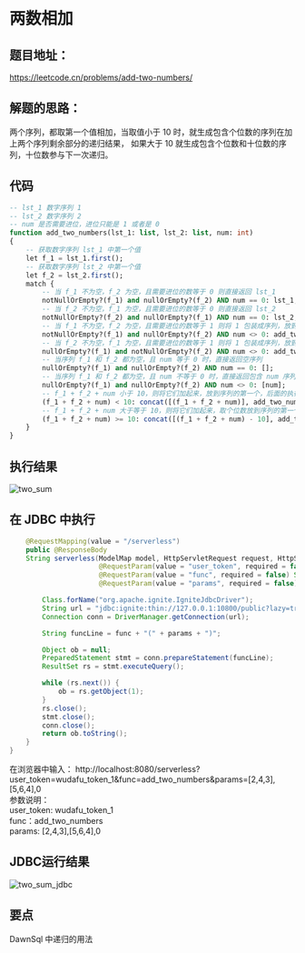 # 两数相加
## 题目地址：
https://leetcode.cn/problems/add-two-numbers/
## 解题的思路：
两个序列，都取第一个值相加，当取值小于 10 时，就生成包含个位数的序列在加上两个序列剩余部分的递归结果，
如果大于 10 就生成包含个位数和十位数的序列，十位数参与下一次递归。

## 代码
```sql
-- lst_1 数字序列 1
-- lst_2 数字序列 2
-- num 是否需要进位，进位只能是 1 或者是 0
function add_two_numbers(lst_1: list, lst_2: list, num: int)
{
    -- 获取数字序列 lst_1 中第一个值
    let f_1 = lst_1.first();
    -- 获取数字序列 lst_2 中第一个值
    let f_2 = lst_2.first();
    match {
        -- 当 f_1 不为空，f_2 为空，且需要进位的数等于 0 则直接返回 lst_1
        notNullOrEmpty?(f_1) and nullOrEmpty?(f_2) AND num == 0: lst_1;
        -- 当 f_2 不为空，f_1 为空，且需要进位的数等于 0 则直接返回 lst_2
        notNullOrEmpty?(f_2) and nullOrEmpty?(f_1) AND num == 0: lst_2;
        -- 当 f_1 不为空，f_2 为空，且需要进位的数等于 1 则将 1 包装成序列，放到参数列表 2 的位置，进行递归，同时因为用了进位，所以 num 等于 0 
        notNullOrEmpty?(f_1) and nullOrEmpty?(f_2) AND num <> 0: add_two_numbers(lst_1, [1], 0);
        -- 当 f_2 不为空，f_1 为空，且需要进位的数等于 1 则将 1 包装成序列，放到参数列表 1 的位置，进行递归，同时因为用了进位，所以 num 等于 0 
        nullOrEmpty?(f_1) and notNullOrEmpty?(f_2) AND num <> 0: add_two_numbers([1], lst_2, 0);
        -- 当序列 f_1 和 f_2 都为空，且 num 等于 0 时，直接返回空序列
        nullOrEmpty?(f_1) and nullOrEmpty?(f_2) AND num == 0: [];
        -- 当序列 f_1 和 f_2 都为空，且 num 不等于 0 时，直接返回包含 num 序列
        nullOrEmpty?(f_1) and nullOrEmpty?(f_2) AND num <> 0: [num];
        -- f_1 + f_2 + num 小于 10，则将它们加起来，放到序列的第一个，后面的执行递归
        (f_1 + f_2 + num) < 10: concat([(f_1 + f_2 + num)], add_two_numbers(lst_1.rest(), lst_2.rest(), 0));
        -- f_1 + f_2 + num 大于等于 10，则将它们加起来，取个位数放到序列的第一个，后面的执行递归，设置 num 进位为 1
        (f_1 + f_2 + num) >= 10: concat([(f_1 + f_2 + num) - 10], add_two_numbers(lst_1.rest(), lst_2.rest(), 1));
    }
}

```

## 执行结果

![two_sum](/Users/chenfei/DawnSqlDoc/docs/smart_sql_img/add_two_num.jpg)

## 在 JDBC 中执行
```java
    @RequestMapping(value = "/serverless")
    public @ResponseBody
    String serverless(ModelMap model, HttpServletRequest request, HttpServletResponse response,
                      @RequestParam(value = "user_token", required = false) String user_token,
                      @RequestParam(value = "func", required = false) String func,
                      @RequestParam(value = "params", required = false) String params) throws SQLException, ClassNotFoundException {

        Class.forName("org.apache.ignite.IgniteJdbcDriver");
        String url = "jdbc:ignite:thin://127.0.0.1:10800/public?lazy=true&userToken=" + user_token;
        Connection conn = DriverManager.getConnection(url);

        String funcLine = func + "(" + params + ")";

        Object ob = null;
        PreparedStatement stmt = conn.prepareStatement(funcLine);
        ResultSet rs = stmt.executeQuery();

        while (rs.next()) {
            ob = rs.getObject(1);
        }
        rs.close();
        stmt.close();
        conn.close();
        return ob.toString();
    }
}

```
在浏览器中输入：
http://localhost:8080/serverless?user_token=wudafu_token_1&func=add_two_numbers&params=[2,4,3],[5,6,4],0<br/>
参数说明： <br/>
user_token: wudafu_token_1<br/>
func：add_two_numbers<br/>
params: [2,4,3],[5,6,4],0 <br/>
## JDBC运行结果

![two_sum_jdbc](/Users/chenfei/DawnSqlDoc/docs/smart_sql_img/two_sum_jdbc.jpg)

## 要点
DawnSql 中递归的用法